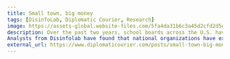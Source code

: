```yaml
---
title: Small town, big money
tags: [DisinfoLab, Diplomatic Courier, Research]
image: https://assets-global.website-files.com/5fa4da31b6c3a45d2cfd2d5d/63bc5f267d4d44990e4994c9_element5-digital-T9CXBZLUvic-unsplash.jpg
description: Over the past two years, school boards across the U.S. have emerged as focal points for heated national debates.
Analysts from Disinfolab have found that national organizations have exerted influence in local school board elections in two ways: through both financial and non-financial means.
external_url: https://www.diplomaticourier.com/posts/small-town-big-money
---
```

